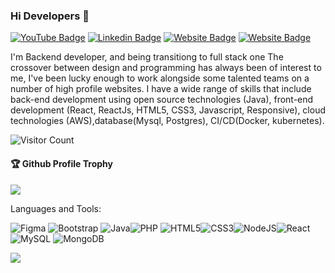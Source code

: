 ### Hi Developers 👋

[![YouTube Badge](https://img.shields.io/badge/YouTube-ChannelName-red)](#Loading)
[![Linkedin Badge](https://img.shields.io/badge/-Shailesh-blue?style=flat-square&logo=Linkedin&logoColor=white&link=https://www.linkedin.com/in/shailesh-shinde-a8757956/)](https://www.linkedin.com/in/shailesh-shinde-a8757956/)
[![Website Badge](https://img.shields.io/badge/WebSite-website-green)](#Loading)
[![Website Badge](https://img.shields.io/badge/StackOverflow-Shailesh-yellow)](https://stackoverflow.com/users/6363596/shailesh)

I'm
Backend developer, and being transitiong to full stack one
The crossover between design and programming has always been of interest to me, I've been lucky enough to work alongside some talented teams on a number of high profile websites. I have a wide range of skills that include back-end development using open source technologies (Java), front-end development (React, ReactJs, HTML5, CSS3, Javascript, Responsive), cloud technologies (AWS),database(Mysql, Postgres), CI/CD(Docker, kubernetes).


![Visitor Count](https://profile-counter.glitch.me/shai1esh/count.svg)

<div>
  <h4>🏆 Github Profile Trophy</h4>
  <a href="https://github.com/ryo-ma/github-profile-trophy">
    <img src="https://github-profile-trophy.vercel.app/?username=shai1esh&column=7"/>
  </a>
</div>

Languages and Tools: 

<img alt="Figma" src="https://img.shields.io/badge/figma-%23F24E1E.svg?style=flat-square&logo=figma&logoColor=white" /> <img alt="Bootstrap" src="https://img.shields.io/badge/bootstrap-%23563D7C.svg?style=flat-square&logo=bootstrap&logoColor=white" /> <img alt="Java" src="https://img.shields.io/badge/java-%23ED8B00.svg?style=flat-square&logo=java&logoColor=white" /><img alt="PHP" src="https://img.shields.io/badge/php-%23777BB4.svg?style=flat-square&logo=php&logoColor=white" /> <img alt="HTML5" src="https://img.shields.io/badge/html5-%23E34F26.svg?style=flat-square&logo=html5&logoColor=white" /><img alt="CSS3" src="https://img.shields.io/badge/css3-%231572B6.svg?style=flat-square&logo=css3&logoColor=white" /><img alt="NodeJS" src="https://img.shields.io/badge/node.js-%2343853D.svg?style=flat-square&logo=node-dot-js&logoColor=white" /><img alt="React" src="https://img.shields.io/badge/react-%2320232a.svg?style=flat-square&logo=react&logoColor=%2361DAFB" /> <img alt="MySQL" src="https://img.shields.io/badge/mysql-%2300f.svg?style=flat-square&logo=mysql&logoColor=white" /> <img alt="MongoDB" src="https://img.shields.io/badge/MongoDB-%234ea94b.svg?style=flat-square&logo=mongodb&logoColor=white" />

![](https://activity-graph.herokuapp.com/graph?username=shai1esh&theme=react-dark&area=true)
<!--
**shai1esh/shai1esh** is a ✨ _special_ ✨ repository because its `README.md` (this file) appears on your GitHub profile.

Here are some ideas to get you started:

- 🔭 I’m currently working on ...
- 🌱 I’m currently learning ...
- 👯 I’m looking to collaborate on ...
- 🤔 I’m looking for help with ...
- 💬 Ask me about ...
- 📫 How to reach me: ...
- 😄 Pronouns: ...
- ⚡ Fun fact: .....

-->

